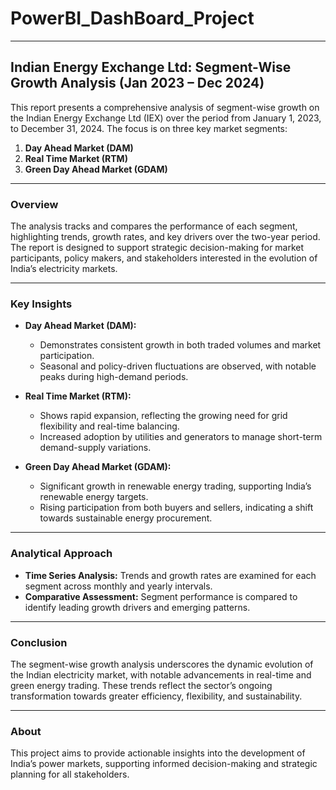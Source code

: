 # PowerBI_DashBoard_Project

---

## Indian Energy Exchange Ltd: Segment-Wise Growth Analysis (Jan 2023 – Dec 2024)

This report presents a comprehensive analysis of segment-wise growth on the Indian Energy Exchange Ltd (IEX) over the period from January 1, 2023, to December 31, 2024. The focus is on three key market segments:

1. **Day Ahead Market (DAM)**
2. **Real Time Market (RTM)**
3. **Green Day Ahead Market (GDAM)**

---

### Overview

The analysis tracks and compares the performance of each segment, highlighting trends, growth rates, and key drivers over the two-year period. The report is designed to support strategic decision-making for market participants, policy makers, and stakeholders interested in the evolution of India’s electricity markets.

---

### Key Insights

- **Day Ahead Market (DAM):**
  - Demonstrates consistent growth in both traded volumes and market participation.
  - Seasonal and policy-driven fluctuations are observed, with notable peaks during high-demand periods.

- **Real Time Market (RTM):**
  - Shows rapid expansion, reflecting the growing need for grid flexibility and real-time balancing.
  - Increased adoption by utilities and generators to manage short-term demand-supply variations.

- **Green Day Ahead Market (GDAM):**
  - Significant growth in renewable energy trading, supporting India’s renewable energy targets.
  - Rising participation from both buyers and sellers, indicating a shift towards sustainable energy procurement.

---

### Analytical Approach

- **Time Series Analysis:** Trends and growth rates are examined for each segment across monthly and yearly intervals.
- **Comparative Assessment:** Segment performance is compared to identify leading growth drivers and emerging patterns.
---

### Conclusion

The segment-wise growth analysis underscores the dynamic evolution of the Indian electricity market, with notable advancements in real-time and green energy trading. These trends reflect the sector’s ongoing transformation towards greater efficiency, flexibility, and sustainability.

---

### About

This project aims to provide actionable insights into the development of India’s power markets, supporting informed decision-making and strategic planning for all stakeholders.

